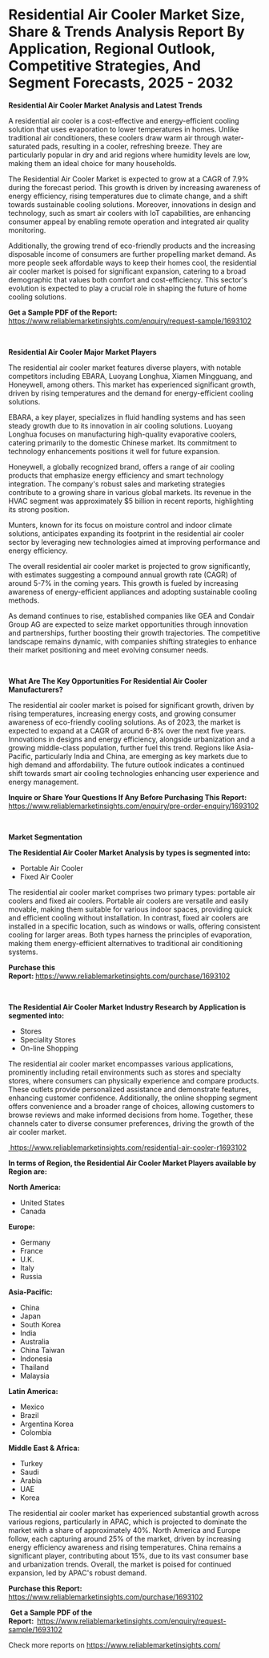 <p><h1>Residential Air Cooler Market Size, Share & Trends Analysis Report By Application, Regional Outlook, Competitive Strategies, And Segment Forecasts, 2025 - 2032</h1></p><p><strong>Residential Air Cooler Market Analysis and Latest Trends</strong></p>
<p><p>A residential air cooler is a cost-effective and energy-efficient cooling solution that uses evaporation to lower temperatures in homes. Unlike traditional air conditioners, these coolers draw warm air through water-saturated pads, resulting in a cooler, refreshing breeze. They are particularly popular in dry and arid regions where humidity levels are low, making them an ideal choice for many households.</p><p>The Residential Air Cooler Market is expected to grow at a CAGR of 7.9% during the forecast period. This growth is driven by increasing awareness of energy efficiency, rising temperatures due to climate change, and a shift towards sustainable cooling solutions. Moreover, innovations in design and technology, such as smart air coolers with IoT capabilities, are enhancing consumer appeal by enabling remote operation and integrated air quality monitoring.</p><p>Additionally, the growing trend of eco-friendly products and the increasing disposable income of consumers are further propelling market demand. As more people seek affordable ways to keep their homes cool, the residential air cooler market is poised for significant expansion, catering to a broad demographic that values both comfort and cost-efficiency. This sector's evolution is expected to play a crucial role in shaping the future of home cooling solutions.</p></p>
<p><strong>Get a Sample PDF of the Report:&nbsp;</strong> <a href="https://www.reliablemarketinsights.com/enquiry/request-sample/1693102?utm_campaign=3044&utm_medium=2&utm_source=Github&utm_content=ia&utm_term=04042025&utm_id=residential-air-cooler">https://www.reliablemarketinsights.com/enquiry/request-sample/1693102</a></p>
<p>&nbsp;</p>
<p><strong>Residential Air Cooler Major Market Players</strong></p>
<p><p>The residential air cooler market features diverse players, with notable competitors including EBARA, Luoyang Longhua, Xiamen Mingguang, and Honeywell, among others. This market has experienced significant growth, driven by rising temperatures and the demand for energy-efficient cooling solutions. </p><p>EBARA, a key player, specializes in fluid handling systems and has seen steady growth due to its innovation in air cooling solutions. Luoyang Longhua focuses on manufacturing high-quality evaporative coolers, catering primarily to the domestic Chinese market. Its commitment to technology enhancements positions it well for future expansion.</p><p>Honeywell, a globally recognized brand, offers a range of air cooling products that emphasize energy efficiency and smart technology integration. The company's robust sales and marketing strategies contribute to a growing share in various global markets. Its revenue in the HVAC segment was approximately $5 billion in recent reports, highlighting its strong position.</p><p>Munters, known for its focus on moisture control and indoor climate solutions, anticipates expanding its footprint in the residential air cooler sector by leveraging new technologies aimed at improving performance and energy efficiency.</p><p>The overall residential air cooler market is projected to grow significantly, with estimates suggesting a compound annual growth rate (CAGR) of around 5-7% in the coming years. This growth is fueled by increasing awareness of energy-efficient appliances and adopting sustainable cooling methods.</p><p>As demand continues to rise, established companies like GEA and Condair Group AG are expected to seize market opportunities through innovation and partnerships, further boosting their growth trajectories. The competitive landscape remains dynamic, with companies shifting strategies to enhance their market positioning and meet evolving consumer needs.</p></p>
<p>&nbsp;</p>
<p><strong>What Are The Key Opportunities For Residential Air Cooler Manufacturers?</strong></p>
<p><p>The residential air cooler market is poised for significant growth, driven by rising temperatures, increasing energy costs, and growing consumer awareness of eco-friendly cooling solutions. As of 2023, the market is expected to expand at a CAGR of around 6-8% over the next five years. Innovations in designs and energy efficiency, alongside urbanization and a growing middle-class population, further fuel this trend. Regions like Asia-Pacific, particularly India and China, are emerging as key markets due to high demand and affordability. The future outlook indicates a continued shift towards smart air cooling technologies enhancing user experience and energy management.</p></p>
<p><strong>Inquire or Share Your Questions If Any Before Purchasing This Report:</strong> <a href="https://www.reliablemarketinsights.com/enquiry/pre-order-enquiry/1693102?utm_campaign=3044&utm_medium=2&utm_source=Github&utm_content=ia&utm_term=04042025&utm_id=residential-air-cooler">https://www.reliablemarketinsights.com/enquiry/pre-order-enquiry/1693102</a></p>
<p>&nbsp;</p>
<p><strong>Market Segmentation</strong></p>
<p><strong>The Residential Air Cooler Market Analysis by types is segmented into:</strong></p>
<p><ul><li>Portable Air Cooler</li><li>Fixed Air Cooler</li></ul></p>
<p><p>The residential air cooler market comprises two primary types: portable air coolers and fixed air coolers. Portable air coolers are versatile and easily movable, making them suitable for various indoor spaces, providing quick and efficient cooling without installation. In contrast, fixed air coolers are installed in a specific location, such as windows or walls, offering consistent cooling for larger areas. Both types harness the principles of evaporation, making them energy-efficient alternatives to traditional air conditioning systems.</p></p>
<p><strong>Purchase this Report:&nbsp;</strong><a href="https://www.reliablemarketinsights.com/purchase/1693102?utm_campaign=3044&utm_medium=2&utm_source=Github&utm_content=ia&utm_term=04042025&utm_id=residential-air-cooler">https://www.reliablemarketinsights.com/purchase/1693102</a></p>
<p>&nbsp;</p>
<p><strong>The Residential Air Cooler Market Industry Research by Application is segmented into:</strong></p>
<p><ul><li>Stores</li><li>Speciality Stores</li><li>On-line Shopping</li></ul></p>
<p><p>The residential air cooler market encompasses various applications, prominently including retail environments such as stores and specialty stores, where consumers can physically experience and compare products. These outlets provide personalized assistance and demonstrate features, enhancing customer confidence. Additionally, the online shopping segment offers convenience and a broader range of choices, allowing customers to browse reviews and make informed decisions from home. Together, these channels cater to diverse consumer preferences, driving the growth of the air cooler market.</p></p>
<p><a href="https://www.reliablemarketinsights.com/residential-air-cooler-r1693102?utm_campaign=3044&utm_medium=2&utm_source=Github&utm_content=ia&utm_term=04042025&utm_id=residential-air-cooler">&nbsp;https://www.reliablemarketinsights.com/residential-air-cooler-r1693102</a></p>
<p><strong>In terms of Region, the Residential Air Cooler Market Players available by Region are:</strong></p>
<p>
    <p> <strong> North America: </strong>
        <ul>
            <li>United States</li>
            <li>Canada</li>
        </ul>
        </p> 
    <p> <strong> Europe: </strong>
        <ul>
            <li>Germany</li>
            <li>France</li>
            <li>U.K.</li>
            <li>Italy</li>
            <li>Russia</li>
        </ul>
        </p> 
    <p> <strong> Asia-Pacific: </strong>
        <ul>
            <li>China</li>
            <li>Japan</li>
            <li>South Korea</li>
            <li>India</li>
            <li>Australia</li>
            <li>China Taiwan</li>
            <li>Indonesia</li>
            <li>Thailand</li>
            <li>Malaysia</li>
        </ul>
        </p> 
    <p> <strong> Latin America: </strong>
        <ul>
            <li>Mexico</li>
            <li>Brazil</li>
            <li>Argentina Korea</li>
            <li>Colombia</li>
        </ul>
        </p> 
    <p> <strong> Middle East & Africa: </strong>
        <ul>
            <li>Turkey</li>
            <li>Saudi</li>
            <li>Arabia</li>
            <li>UAE</li>
            <li>Korea</li>
        </ul>
    </p>
    </p>
<p><p>The residential air cooler market has experienced substantial growth across various regions, particularly in APAC, which is projected to dominate the market with a share of approximately 40%. North America and Europe follow, each capturing around 25% of the market, driven by increasing energy efficiency awareness and rising temperatures. China remains a significant player, contributing about 15%, due to its vast consumer base and urbanization trends. Overall, the market is poised for continued expansion, led by APAC's robust demand.</p></p>
<p><strong>Purchase this Report: </strong><a href="https://www.reliablemarketinsights.com/purchase/1693102?utm_campaign=3044&utm_medium=2&utm_source=Github&utm_content=ia&utm_term=04042025&utm_id=residential-air-cooler">https://www.reliablemarketinsights.com/purchase/1693102</a></p>
<p>&nbsp;<strong>Get a Sample PDF of the Report:&nbsp;&nbsp;</strong><a href="https://www.reliablemarketinsights.com/enquiry/request-sample/1693102?utm_campaign=3044&utm_medium=2&utm_source=Github&utm_content=ia&utm_term=04042025&utm_id=residential-air-cooler">https://www.reliablemarketinsights.com/enquiry/request-sample/1693102</a></p>
<p><strong></strong></p>
<p>Check more reports on <a href="https://www.reliablemarketinsights.com/?utm_campaign=3044&utm_medium=2&utm_source=Github&utm_content=ia&utm_term=04042025&utm_id=residential-air-cooler">https://www.reliablemarketinsights.com/</a></p>